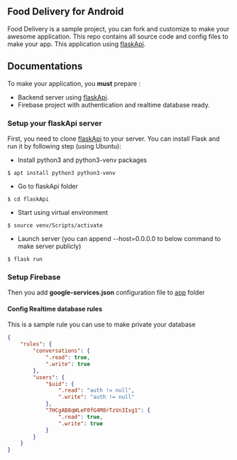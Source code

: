 ## Food Delivery for Android
Food Delivery is a sample project, you can fork and customize to make your awesome application. This repo contains all source code and config files to make your app. This application using [flaskApi](https://github.com/vutran1305/flaskApi).

## Documentations
To make your application, you **must** prepare :

- Backend server using [flaskApi](https://github.com/vutran1305/flaskApi).
- Firebase project with authentication and realtime database ready.

### Setup your flaskApi server

First, you need to clone [flaskApi](https://github.com/vutran1305/flaskApi) to your server. You can install Flask and run it by following step (using Ubuntu):

- Install python3 and python3-venv packages
```console
$ apt install python3 python3-venv
```
- Go to flaskApi folder
```console
$ cd flaskApi
```
- Start using virtual environment
```console
$ source venv/Scripts/activate
```
- Launch server (you can append --host=0.0.0.0 to below command to make server publicly)
```console
$ flask run
```
### Setup Firebase

Then you add **google-services.json** configuration file to [app](/app) folder

#### Config Realtime database rules

This is a sample rule you can use to make private your database
```json
{
    "rules": {
        "conversations": {
            ".read": true,
            ".write": true
        },
        "users": {
            "$uid": {
                ".read": "auth != null",
                ".write": "auth != null"
            },
            "7HCgAB8qWLeF0fG4M8rTzVn3Isg1": {
                ".read": true,
                ".write": true
            }
        }
    }
}
```